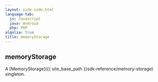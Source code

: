 ```yaml
---
layout: side-code.html
language-tab:
  js: Javascript
  java: Android
  php: PHP
algolia: true
title: memoryStorage
---
```


## memoryStorage

A [MemoryStorage]({{ site_base_path }}sdk-reference/memory-storage) singleton.
